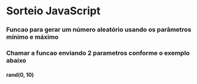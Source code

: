 # Sorteio JavaScript
### Funcao para gerar um número aleatório usando os parâmetros mínimo e máximo

### Chamar a funcao enviando 2 parametros conforme o exemplo abaixo
#### rand(0, 10)